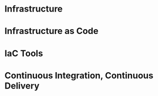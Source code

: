 # Infrastructure
# Infrastructure as Code
# IaC Tools
# Continuous Integration, Continuous Delivery
